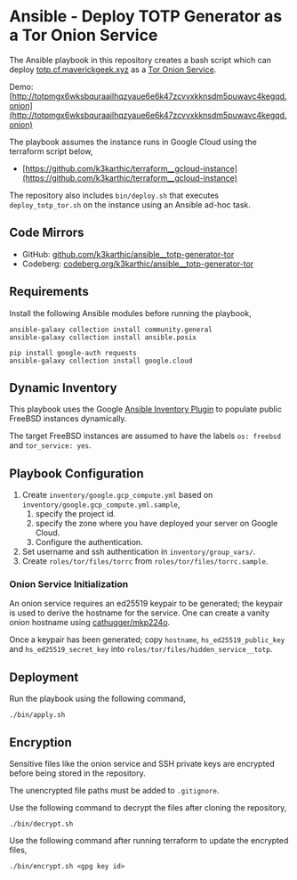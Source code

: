# Ansible - Deploy TOTP Generator as a Tor Onion Service

The Ansible playbook in this repository creates a bash script which can deploy [totp.cf.maverickgeek.xyz](https://totp.cf.maverickgeek.xyz) as a [Tor Onion Service](https://community.torproject.org/onion-services/).

Demo: [http://totpmgx6wksbquraailhqzyaue6e6k47zcvvxkknsdm5puwavc4kegqd.onion](http://totpmgx6wksbquraailhqzyaue6e6k47zcvvxkknsdm5puwavc4kegqd.onion)

The playbook assumes the instance runs in Google Cloud using the terraform script below,
* [https://github.com/k3karthic/terraform__gcloud-instance](https://github.com/k3karthic/terraform__gcloud-instance)

The repository also includes `bin/deploy.sh` that executes `deploy_totp_tor.sh` on the instance using an Ansible ad-hoc task.

## Code Mirrors

* GitHub: [github.com/k3karthic/ansible__totp-generator-tor](https://github.com/k3karthic/ansible__totp-generator-tor)
* Codeberg: [codeberg.org/k3karthic/ansible__totp-generator-tor](https://codeberg.org/k3karthic/ansible__totp-generator-tor) 

## Requirements

Install the following Ansible modules before running the playbook,
```
ansible-galaxy collection install community.general
ansible-galaxy collection install ansible.posix

pip install google-auth requests
ansible-galaxy collection install google.cloud
```

## Dynamic Inventory

This playbook uses the Google [Ansible Inventory Plugin](https://docs.ansible.com/ansible/latest/collections/google/cloud/gcp_compute_inventory.html) to populate public FreeBSD instances dynamically.

The target FreeBSD instances are assumed to have the labels `os: freebsd` and `tor_service: yes`.

## Playbook Configuration

1. Create `inventory/google.gcp_compute.yml` based on `inventory/google.gcp_compute.yml.sample`,
    1. specify the project id.
    1. specify the zone where you have deployed your server on Google Cloud.
    1. Configure the authentication.
1. Set username and ssh authentication in `inventory/group_vars/`.
1. Create `roles/tor/files/torrc` from `roles/tor/files/torrc.sample`.

### Onion Service Initialization

An onion service requires an ed25519 keypair to be generated; the keypair is used to derive the hostname for the service. One can create a vanity onion hostname using [cathugger/mkp224o](https://github.com/cathugger/mkp224o).

Once a keypair has been generated; copy `hostname`, `hs_ed25519_public_key` and `hs_ed25519_secret_key` into `roles/tor/files/hidden_service__totp`.

## Deployment

Run the playbook using the following command,
```
./bin/apply.sh
```

## Encryption

Sensitive files like the onion service and SSH private keys are encrypted before being stored in the repository.

The unencrypted file paths must be added to `.gitignore`.

Use the following command to decrypt the files after cloning the repository,

```
./bin/decrypt.sh
```

Use the following command after running terraform to update the encrypted files,

```
./bin/encrypt.sh <gpg key id>
```
